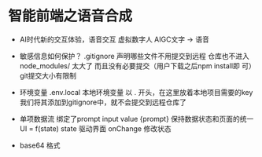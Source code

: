 # 智能前端之语音合成
- AI时代新的交互体验，语音交互
  虚拟数字人 AIGC文字 -> 语音


- 敏感信息如何保护？
    .gitignore 声明哪些文件不用提交到远程  仓库也不进入
    node_modules/ 太大了 而且没有必要提交（用户下载之后npm install即
    可）   git提交大小有限制


- 环境变量
    .env.local 本地环境变量 以 . 开头，在这里放着本地项目需要的key
    我们将其添加到gitignore中，就不会提交到远程仓库了


- 单项数据流 
    绑定了prompt 
    input value {prompt}
    保持数据状态和页面的统一
    UI = f(state) state 驱动界面
    onChange 修改状态


- base64 格式










